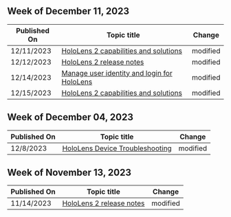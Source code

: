 <!-- This file is generated automatically each week. Changes made to this file will be overwritten.-->



## Week of December 11, 2023


| Published On |Topic title | Change |
|------|------------|--------|
| 12/11/2023 | [HoloLens 2 capabilities and solutions](/hololens/hololens-commercial-features) | modified |
| 12/12/2023 | [HoloLens 2 release notes](/hololens/hololens-release-notes) | modified |
| 12/14/2023 | [Manage user identity and login for HoloLens](/hololens/hololens-identity) | modified |
| 12/15/2023 | [HoloLens 2 capabilities and solutions](/hololens/hololens-commercial-features) | modified |


## Week of December 04, 2023


| Published On |Topic title | Change |
|------|------------|--------|
| 12/8/2023 | [HoloLens Device Troubleshooting](/hololens/hololens-troubleshooting) | modified |


## Week of November 13, 2023


| Published On |Topic title | Change |
|------|------------|--------|
| 11/14/2023 | [HoloLens 2 release notes](/hololens/hololens-release-notes) | modified |

